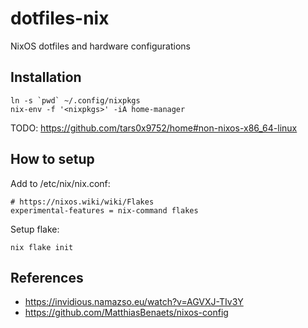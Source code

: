 # dotfiles-nix
NixOS dotfiles and hardware configurations

## Installation

```
ln -s `pwd` ~/.config/nixpkgs
nix-env -f '<nixpkgs>' -iA home-manager
```

TODO: https://github.com/tars0x9752/home#non-nixos-x86_64-linux


## How to setup

Add to /etc/nix/nix.conf:
```
# https://nixos.wiki/wiki/Flakes
experimental-features = nix-command flakes
```

Setup flake:
```
nix flake init
```



## References

- https://invidious.namazso.eu/watch?v=AGVXJ-TIv3Y
- https://github.com/MatthiasBenaets/nixos-config